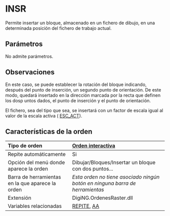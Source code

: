 # INSR

Permite insertar un bloque, almacenado en un fichero de dibujo, en una determinada posición del fichero de trabajo actual.

## Parámetros

No admite parámetros.

## Observaciones

En este caso, se puede establecer la rotación del bloque indicando, después del punto de inserción, un segundo punto de orientación. De este modo, quedará insertado en la dirección marcada por la recta que definen los dosp untos dados, el punto de inserción y el punto de orientación.

El fichero, sea del tipo que sea, se insertará con un factor de escala igual al valor de la escala activa \( [ESC\_ACT](ESC_ACT.html)\).

## Características de la orden

| Tipo de orden | [Orden interactiva]() |
| :--- | :--- |
| Repite automáticamente | Si |
| Opción del menú donde aparece la orden | Dibujar/Bloques/Insertar un bloque con dos puntos... |
| Barra de herramientas en la que aparece la orden | _Esta orden no tiene asociado ningún botón en ninguna barra de herramientas_ |
| Extensión | DigiNG.OrdenesRaster.dll |
| Variables relacionadas | [REPITE](REPITE.html), [AA](AA.html) |

